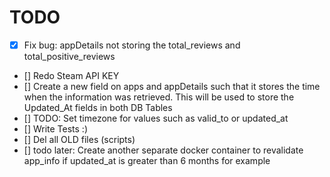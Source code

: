 # TODO

- [x] Fix bug: appDetails not storing the total_reviews and total_positive_reviews
- [] Redo Steam API KEY
- [] Create a new field on apps and appDetails such that it stores the time when the information was retrieved. This will be used to store the Updated_At fields in both DB Tables
- [] TODO: Set timezone for values such as valid_to or updated_at
- [] Write Tests :)
- [] Del all OLD files (scripts)
- [] todo later: Create another separate docker container to revalidate app_info if updated_at is greater than 6 months for example
